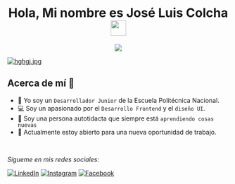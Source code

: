 <h1 align="center">Hola, Mi nombre es José Luis Colcha <img src="https://media.giphy.com/media/hvRJCLFzcasrR4ia7z/giphy.gif" width="35"></h1>

<p align="center">
  <a href="https://github.com/DenverCoder1/readme-typing-svg"><img src="https://readme-typing-svg.herokuapp.com?lines=Escuela%20Politécnica%20Nacional&center=true&width=500&height=50"></a>
</p>

[![hghgj.jpg](https://i.postimg.cc/zBj3Gxm5/hghgj.jpg)](https://postimg.cc/wy19WcTb)


## Acerca de mí :frowning_person:
- :owl: Yo soy un `Desarrollador Junior` de la Escuela Politécnica Nacional.
- 💻 Soy un apasionado por el `Desarrollo Frontend` y el `diseño UI`.
- 📄 Soy una persona autotidacta que siempre está `aprendiendo cosas nuevas`
- :briefcase: Actualmente estoy abierto para una nueva oportunidad de trabajo.

<br>

<i>Sígueme en mis redes sociales:</i><br> 

  <!-- <a target="_blank" href="https://www.linkedin.com/in/absphreak/">🇱​🇮​🇳​🇰​🇪​🇩​🇮​🇳​</a> ●
  <a target="_blank" href="https://www.instagram.com/absphreak/">🇮​🇳​🇸​🇹​🇦​🇬​🇷​🇦​🇲​</a> ●
  <a target="_blank" href="https://www.facebook.com/originalphreak/">🇫​🇦​🇨​🇪​🇧​🇴​🇴​🇰​</a> ●
  <a target="_blank" href="https://open.spotify.com/user/0170agi99s5hh187g7mtz245b">🇸​🇵​🇴​🇹​🇮​🇫​🇾​</a>
  <a target="_blank" href="https://dev.to/ABSphreak">🇸​🇵​🇴​🇹​🇮​🇫​🇾​</a> -->

<a href="https://www.linkedin.com/in/joseluiscolcha/" target="_blank"><img src="https://img.shields.io/badge/LinkedIn-%230077B5.svg?&style=flat-square&logo=linkedin&logoColor=white" alt="LinkedIn"></a>
<a href="https://www.instagram.com/bladfe_art/" target="_blank"><img src="https://img.shields.io/badge/Instagram-%23E4405F.svg?&style=flat-square&logo=instagram&logoColor=white" alt="Instagram"></a>
<a href="https://www.facebook.com/bladfe593/" target="_blank"><img src="https://img.shields.io/badge/Facebook-%231877F2.svg?&style=flat-square&logo=facebook&logoColor=white" alt="Facebook"></a>


